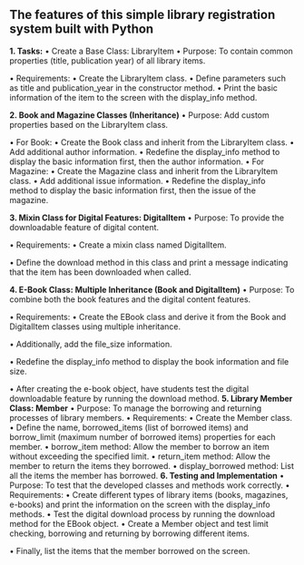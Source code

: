## The features of this simple library registration system built with Python

**1. Tasks:**
• Create a Base Class: LibraryItem
• Purpose: To contain common properties (title, publication year) of all library items.

• Requirements:
• Create the LibraryItem class.
• Define parameters such as title and publication_year in the constructor method.
• Print the basic information of the item to the screen with the display_info method.

**2. Book and Magazine Classes (Inheritance)**
• Purpose: Add custom properties based on the LibraryItem class.

• For Book:
• Create the Book class and inherit from the LibraryItem class.
• Add additional author information.
• Redefine the display_info method to display the basic information first, then the author information.
• For Magazine:
• Create the Magazine class and inherit from the LibraryItem class.
• Add additional issue information.
• Redefine the display_info method to display the basic information first, then the issue of the magazine.

**3. Mixin Class for Digital Features: DigitalItem**
• Purpose: To provide the downloadable feature of digital content.

• Requirements:
• Create a mixin class named DigitalItem.

• Define the download method in this class and print a message indicating that the item has been downloaded when called.

**4. E-Book Class: Multiple Inheritance (Book and DigitalItem)**
• Purpose: To combine both the book features and the digital content features.

• Requirements:
• Create the EBook class and derive it from the Book and DigitalItem classes using multiple inheritance.

• Additionally, add the file_size information.

• Redefine the display_info method to display the book information and file size.

• After creating the e-book object, have students test the digital downloadable feature by running the download method.
**5. Library Member Class: Member**
• Purpose: To manage the borrowing and returning processes of library members.
• Requirements:
• Create the Member class.
• Define the name, borrowed_items (list of borrowed items) and borrow_limit (maximum number of borrowed items) properties for each member.
• borrow_item method: Allow the member to borrow an item without exceeding the specified limit.
• return_item method: Allow the member to return the items they borrowed.
• display_borrowed method: List all the items the member has borrowed.
**6. Testing and Implementation**
• Purpose: To test that the developed classes and methods work correctly.
• Requirements:
• Create different types of library items (books, magazines, e-books) and print the information on the screen with the display_info methods.
• Test the digital download process by running the download method for the EBook object.
• Create a Member object and test limit checking, borrowing and returning by borrowing different items.

• Finally, list the items that the member borrowed on the screen.

